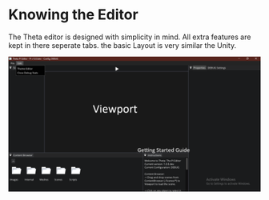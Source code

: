 # Knowing the Editor

The Theta editor is designed with simplicity in mind. All extra features are kept in there seperate tabs. the basic Layout is very similar the Unity.

![Image](../Resources/Editor.png)
